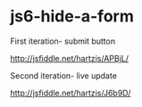 js6-hide-a-form
===============


First iteration- submit button

http://jsfiddle.net/hartzis/APBjL/


Second iteration- live update

http://jsfiddle.net/hartzis/J6b9D/